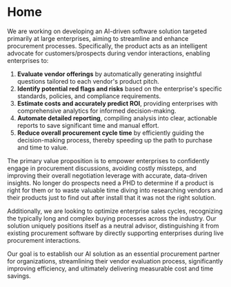 # Home

We are working on developing an AI-driven software solution targeted primarily at large enterprises, aiming to streamline and enhance procurement processes. Specifically, the product acts as an intelligent advocate for customers/prospects during vendor interactions, enabling enterprises to:

1. **Evaluate vendor offerings** by automatically generating insightful questions tailored to each vendor's product pitch.
2. **Identify potential red flags and risks** based on the enterprise's specific standards, policies, and compliance requirements.
3. **Estimate costs and accurately predict ROI**, providing enterprises with comprehensive analytics for informed decision-making.
4. **Automate detailed reporting**, compiling analysis into clear, actionable reports to save significant time and manual effort.
5. **Reduce overall procurement cycle time** by efficiently guiding the decision-making process, thereby speeding up the path to purchase and time to value.

The primary value proposition is to empower enterprises to confidently engage in procurement discussions, avoiding costly missteps, and improving their overall negotiation leverage with accurate, data-driven insights. No longer do prospects need a PHD to determine if a product is right for them or to waste valuable time diving into researching vendors and their products just to find out after install that it was not the right solution.

Additionally, we are looking to optimize enterprise sales cycles, recognizing the typically long and complex buying processes across the industry. Our solution uniquely positions itself as a neutral advisor, distinguishing it from existing procurement software by directly supporting enterprises during live procurement interactions.

Our goal is to establish our AI solution as an essential procurement partner for organizations, streamlining their vendor evaluation process, significantly improving efficiency, and ultimately delivering measurable cost and time savings.
